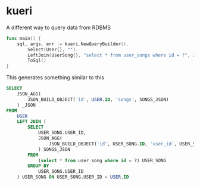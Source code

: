 # kueri

A different way to query data from RDBMS

```go
func main() {
    sql, args, err := kueri.NewQueryBuilder().
        Select(User{}, "").
        LeftJoin(UserSong{}, "select * from user_songs where id = ?", 2).
        ToSql()
}
```

This generates something similar to this

```sql
SELECT
	JSON_AGG(
		JSON_BUILD_OBJECT('id', USER.ID, 'songs', SONGS_JSON)
	) _JSON
FROM
	USER
	LEFT JOIN (
		SELECT
			USER_SONG.USER_ID,
			JSON_AGG(
				JSON_BUILD_OBJECT('id', USER_SONG.ID, 'user_id', USER_SONG.USER_ID)
			) SONGS_JSON
		FROM
			(select * from user_song where id = ?) USER_SONG
		GROUP BY
			USER_SONG.USER_ID
	) USER_SONG ON USER_SONG.USER_ID = USER.ID
```
